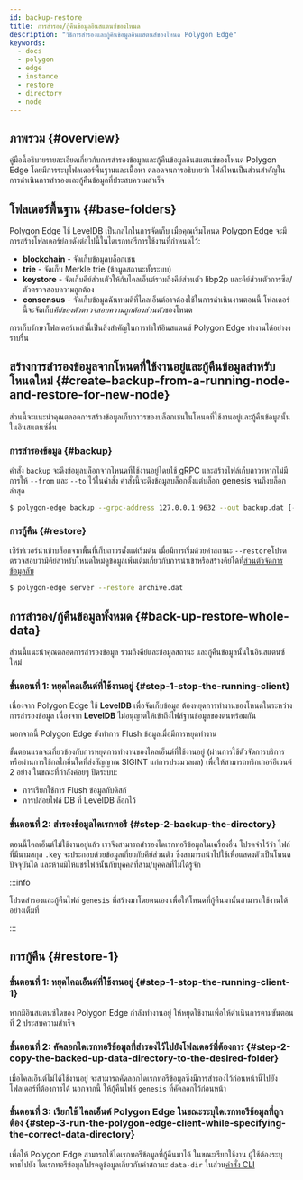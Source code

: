 ```yaml
---
id: backup-restore
title: การสำรอง/กู้คืนข้อมูลอินสแตนซ์ของโหนด
description: "วิธีการสำรองและกู้คืนข้อมูลอินแสตนส์ของโหนด Polygon Edge"
keywords:
  - docs
  - polygon
  - edge
  - instance
  - restore
  - directory
  - node
---
```


## ภาพรวม {#overview}

คู่มือนี้อธิบายรายละเอียดเกี่ยวกับการสำรองข้อมูลและกู้คืนข้อมูลอินสแตนซ์ของโหนด Polygon Edge
โดยมีการระบุโฟลเดอร์พื้นฐานและเนื้อหา ตลอดจนการอธิบายว่า ไฟล์ไหนเป็นส่วนสำคัญในการดำเนินการสำรองและกู้คืนข้อมูลที่ประสบความสำเร็จ

## โฟลเดอร์พื้นฐาน {#base-folders}

Polygon Edge ใช้ LevelDB เป็นกลไกในการจัดเก็บ
เมื่อคุณเริ่มโหนด Polygon Edge จะมีการสร้างโฟลเดอร์ย่อยดังต่อไปนี้ในไดเรกทอรีการใช้งานที่กำหนดไว้:
* **blockchain** - จัดเก็บข้อมูลบล็อกเชน
* **trie** - จัดเก็บ Merkle trie (ข้อมูลสถานะทั้งระบบ)
* **keystore** - จัดเก็บคีย์ส่วนตัวให้กับไคลเอ็นต์รวมถึงคีย์ส่วนตัว libp2p และคีย์ส่วนตัวการซีล/ตัวตรวจสอบความถูกต้อง
* **consensus** - จัดเก็บข้อมูลฉันทามติที่ไคลเอ็นต์อาจต้องใช้ในการดำเนินงานตอนนี้ โฟลเดอร์นี้จะจัดเก็บ*คีย์ของตัวตรวจสอบความถูกต้องส่วนตัว*ของโหนด

การเก็บรักษาโฟลเดอร์เหล่านี้เป็นสิ่งสำคัญในการทำให้อินสแตนซ์ Polygon Edge ทำงานได้อย่างงราบรื่น

## สร้างการสำรองข้อมูลจากโหนดที่ใช้งานอยู่และกู้คืนข้อมูลสำหรับโหนดใหม่ {#create-backup-from-a-running-node-and-restore-for-new-node}

ส่วนนี้จะแนะนำคุณตลอดการสร้างข้อมูลเก็บถาวรของบล็อกเชนในโหนดที่ใช้งานอยู่และกู้คืนข้อมูลนั้นในอินสแตนซ์อื่น

### การสำรองข้อมูล {#backup}

คำสั่ง `backup` จะดึงข้อมูลบล็อกจากโหนดที่ใช้งานอยู่โดยใช้ gRPC และสร้างไฟล์เก็บถาวรหากไม่มีการให้ `--from` และ `--to` ไว้ในคำสั่ง คำสั่งนี้จะดึงข้อมูลบล็อกตั้งแต่บล็อก genesis จนถึงบล็อกล่าสุด

```bash
$ polygon-edge backup --grpc-address 127.0.0.1:9632 --out backup.dat [--from 0x0] [--to 0x100]
```

### การกู้คืน {#restore}

เซิร์ฟเวอร์นำเข้าบล็อกจากพื้นที่เก็บถาวรตั้งแต่เริ่มต้น เมื่อมีการเริ่มด้วยค่าสถานะ `--restore`โปรดตรวจสอบว่ามีคีย์สำหรับโหนดใหม่ดูข้อมูลเพิ่มเติมเกี่ยวกับการนำเข้าหรือสร้างคีย์ได้ที่[ส่วนตัวจัดการข้อมูลลับ](/docs/edge/configuration/secret-managers/set-up-aws-ssm)

```bash
$ polygon-edge server --restore archive.dat
```

## การสำรอง/กู้คืนข้อมูลทั้งหมด {#back-up-restore-whole-data}

ส่วนนี้แนะนำคุณตลอดการสำรองข้อมูล รวมถึงคีย์และข้อมูลสถานะ และกู้คืนข้อมูลนั้นในอินสแตนซ์ใหม่

### ขั้นตอนที่ 1: หยุดไคลเอ็นต์ที่ใช้งานอยู่ {#step-1-stop-the-running-client}

เนื่องจาก Polygon Edge ใช้ **LevelDB** เพื่อจัดเก็บข้อมูล ต้องหยุดการทำงานของโหนดในระหว่างการสำรองข้อมูล
เนื่องจาก **LevelDB** ไม่อนุญาตให้เข้าถึงไฟล์ฐานข้อมูลของตนพร้อมกัน

นอกจากนี้ Polygon Edge ยังทำการ Flush ข้อมูลเมื่อมีการหยุดทำงาน

ขั้นตอนแรกจะเกี่ยวข้องกับการหยุดการทำงานของไคลเอ็นต์ที่ใช้งานอยู่ (ผ่านการใช้ตัวจัดการบริการหรือผ่านการใช้กลไกอื่นใดที่ส่งสัญญาณ SIGINT แก่การประมวลผล)
เพื่อให้สามารถทริกเกอร์อีเวนต์ 2 อย่าง ในขณะที่กำลังค่อยๆ ปิดระบบ:
* การเรียกใช้การ Flush ข้อมูลกับดิสก์
* การปล่อยไฟล์ DB ที่ LevelDB ล็อกไว้

### ขั้นตอนที่ 2: สำรองข้อมูลไดเรกทอรี {#step-2-backup-the-directory}

ตอนนี้ไคลเอ็นต์ไม่ใช้งานอยู่แล้ว เราจึงสามารถสำรองไดเรกทอรีข้อมูลในเครื่องอื่น
โปรดจำไว้ว่า ไฟล์ที่มีนามสกุล `.key` จะประกอบด้วยข้อมูลเกี่ยวกับคีย์ส่วนตัว ซึ่งสามารถนำไปใช้เพื่อแสดงตัวเป็นโหนดปัจจุบันได้
และห้ามมิให้แชร์ไฟล์นั้นกับบุคคลที่สาม/บุคคลที่ไม่ได้รู้จัก

:::info

โปรดสำรองและกู้คืนไฟล์ `genesis` ที่สร้างมาโดยตนเอง เพื่อให้โหนดที่กู้คืนมานั้นสามารถใช้งานได้อย่างเต็มที่

:::

## การกู้คืน {#restore-1}

### ขั้นตอนที่ 1: หยุดไคลเอ็นต์ที่ใช้งานอยู่ {#step-1-stop-the-running-client-1}

หากมีอินสแตนซ์ใดของ Polygon Edge กำลังทำงานอยู่ ให้หยุดใช้งานเพื่อให้ดำเนินการตามขั้นตอนที่ 2 ประสบความสำเร็จ

### ขั้นตอนที่ 2: คัดลอกไดเรกทอรีข้อมูลที่สำรองไว้ไปยังโฟลเดอร์ที่ต้องการ {#step-2-copy-the-backed-up-data-directory-to-the-desired-folder}

เมื่อไคลเอ็นต์ไม่ได้ใช้งานอยู่ จะสามารถคัดลอกไดเรกทอรีข้อมูลซึ่งมีการสำรองไว้ก่อนหน้านี้ไปยังโฟลเดอร์ที่ต้องการได้
นอกจากนี้ ให้กู้คืนไฟล์ `genesis` ที่คัดลอกไว้ก่อนหน้า

### ขั้นตอนที่ 3: เรียกใช้ ไคลเอ็นต์ Polygon Edge ในขณะระบุไดเรกทอรีข้อมูลที่ถูกต้อง {#step-3-run-the-polygon-edge-client-while-specifying-the-correct-data-directory}

เพื่อให้ Polygon Edge สามารถใช้ไดเรกทอรีข้อมูลที่กู้คืนมาได้ ในขณะเรียกใช้งาน ผู้ใช้ต้องระบุพาธไปยัง
ไดเรกทอรีข้อมูลโปรดดูข้อมูลเกี่ยวกับค่าสถานะ `data-dir` ในส่วน[คำสั่ง CLI](/docs/edge/get-started/cli-commands)
